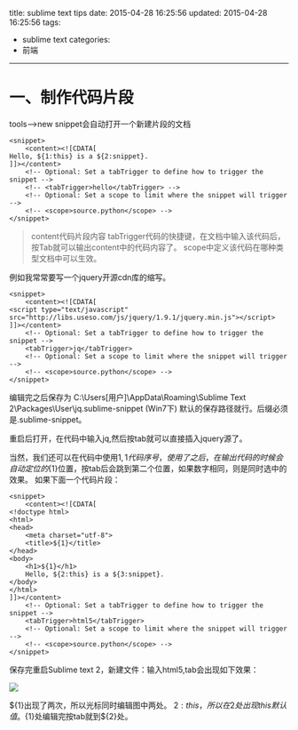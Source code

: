 title: sublime text tips
date: 2015-04-28 16:25:56
updated: 2015-04-28 16:25:56
tags: 
- sublime text
categories: 
- 前端
---

# 一、制作代码片段

tools-->new snippet会自动打开一个新建片段的文档

```
<snippet>
	<content><![CDATA[
Hello, ${1:this} is a ${2:snippet}.
]]></content>
	<!-- Optional: Set a tabTrigger to define how to trigger the snippet -->
	<!-- <tabTrigger>hello</tabTrigger> -->
	<!-- Optional: Set a scope to limit where the snippet will trigger -->
	<!-- <scope>source.python</scope> -->
</snippet>

```
>content代码片段内容
>tabTrigger代码的快捷键，在文档中输入该代码后，按Tab就可以输出content中的代码内容了。
>scope中定义该代码在哪种类型文档中可以生效。
<!-- more -->
例如我常常要写一个jquery开源cdn库的缩写。

```
<snippet>
	<content><![CDATA[
<script type="text/javascript" src="http://libs.useso.com/js/jquery/1.9.1/jquery.min.js"></script>
]]></content>
	<!-- Optional: Set a tabTrigger to define how to trigger the snippet -->
	<tabTrigger>jq</tabTrigger>
	<!-- Optional: Set a scope to limit where the snippet will trigger -->
	<!-- <scope>source.python</scope> -->
</snippet>

```
编辑完之后保存为 C:\Users\[用户]\AppData\Roaming\Sublime Text 2\Packages\User\jq.sublime-snippet  (Win7下) 默认的保存路径就行。后缀必须是.sublime-snippet。

重启后打开，在代码中输入jq,然后按tab就可以直接插入jquery源了。

当然，我们还可以在代码中使用${1},1代码序号，使用了之后，在输出代码的时候会自动定位的${1}位置，按tab后会跳到第二个位置，如果数字相同，则是同时选中的效果。
如果下面一个代码片段：

```
<snippet>
    <content><![CDATA[
<!doctype html> 
<html> 
<head> 
    <meta charset="utf-8"> 
    <title>${1}</title> 
</head>
<body>
    <h1>${1}</h1>
    Hello, ${2:this} is a ${3:snippet}.
</body>
</html>
]]></content>
    <!-- Optional: Set a tabTrigger to define how to trigger the snippet -->
    <tabTrigger>html5</tabTrigger>
    <!-- Optional: Set a scope to limit where the snippet will trigger -->
    <!-- <scope>source.python</scope> -->
</snippet>
```

保存完重启Sublime text 2，新建文件：输入html5,tab会出现如下效果：

![](http://www.blogjava.net/images/blogjava_net/hafeyang/sublime_text2_snippet-1.jpg)

${1}出现了两次，所以光标同时编辑图中两处。
${2:this}，所以在2处出现this默认值。${1}处编辑完按tab就到${2}处。